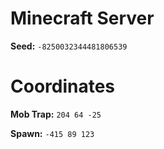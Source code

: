 # Minecraft Server

**Seed:** `-8250032344481806539`

# Coordinates

**Mob Trap:** `204 64 -25`

**Spawn:** `-415 89 123`
